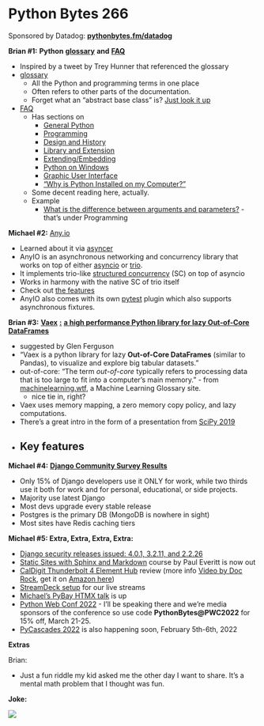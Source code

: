 # Python Bytes 266

Sponsored by Datadog: [**pythonbytes.fm/datadog**](http://pythonbytes.fm/datadog)

**Brian #1:** **Python** [**glossary**](https://docs.python.org/3/glossary.html) **and** [**FAQ**](https://docs.python.org/3/faq/)

- Inspired by a tweet by Trey Hunner that referenced the glossary
- [glossary](https://docs.python.org/3/glossary.html)
    - All the Python and programming terms in one place
    - Often refers to other parts of the documentation.
    - Forget what an “abstract base class” is? [Just look it up](https://docs.python.org/3/glossary.html#term-abstract-base-class) 
- [FAQ](https://docs.python.org/3/faq/)
    - Has sections on
        - [General Python](https://docs.python.org/3/faq/general.html)
        - [Programming](https://docs.python.org/3/faq/programming.html)
        - [Design and History](https://docs.python.org/3/faq/design.html)
        - [Library and Extension](https://docs.python.org/3/faq/library.html)
        - [Extending/Embedding](https://docs.python.org/3/faq/extending.html)
        - [Python on Windows](https://docs.python.org/3/faq/windows.html)
        - [Graphic User Interface](https://docs.python.org/3/faq/gui.html)
        - [“Why is Python Installed on my Computer?”](https://docs.python.org/3/faq/installed.html)
    - Some decent reading here, actually.
    - Example
        - [What is the difference between arguments and parameters?](https://docs.python.org/3/faq/programming.html#id15) - that’s under Programming

**Michael #2:** [Any.io](https://anyio.readthedocs.io/en/stable/basics.html)

- Learned about it via [asyncer](https://github.com/tiangolo/asyncer)
- AnyIO is an asynchronous networking and concurrency library that works on top of either [asyncio](https://docs.python.org/3/library/asyncio.html) or [trio](https://github.com/python-trio/trio). 
- It implements trio-like [structured concurrency](https://en.wikipedia.org/wiki/Structured_concurrency) (SC) on top of asyncio
- Works in harmony with the native SC of trio itself
- Check out [the features](https://anyio.readthedocs.io/en/stable/index.html#features)
- AnyIO also comes with its own [pytest](https://docs.pytest.org/en/latest/) plugin which also supports asynchronous fixtures.




**Brian #3:** [**Vaex**](https://github.com/vaexio/vaex) [**:**](https://github.com/vaexio/vaex) [**a high performance Python library for lazy Out-of-Core DataFrames**](https://github.com/vaexio/vaex)

- suggested by Glen Ferguson
- “Vaex is a python library for lazy **Out-of-Core DataFrames** (similar to Pandas), to visualize and explore big tabular datasets.”
- out-of-core: “The term *out-of-core* typically refers to processing data that is too large to fit into a computer’s main memory.” - from [machinelearning.wtf](https://machinelearning.wtf/terms/out-of-core/), a Machine Learning Glossary site. 
    - nice tie in, right?
- Vaex uses memory mapping, a zero memory copy policy, and lazy computations.
- There’s a great intro in the form of a presentation from [SciPy 2019](https://www.youtube.com/watch?v=ELtjRdPT8is)
- Key features
    - 



**Michael #4:** [**Django Community Survey Results**](https://lp.jetbrains.com/django-developer-survey-2021-486/)

- Only 15% of Django developers use it ONLY for work, while two thirds use it both for work and for personal, educational, or side projects.
- Majority use latest Django
- Most devs upgrade every stable release
- Postgres is the primary DB (MongoDB is nowhere in sight)
- Most sites have Redis caching tiers

**Michael #5: Extra, Extra, Extra, Extra:**

- [Django security releases issued: 4.0.1, 3.2.11, and 2.2.26](https://www.djangoproject.com/weblog/2022/jan/04/security-releases/)
- [Static Sites with Sphinx and Markdown](https://talkpython.fm/sphinx) course by Paul Everitt is now out
- [CalDigit Thunderbolt 4 Element Hub](https://www.caldigit.com/thunderbolt-4-element-hub/) review (more info [Video by Doc Rock](https://www.youtube.com/watch?v=OEhnTed0MSk), get it on [Amazon here](https://amzn.to/34wpvUx))
- [StreamDeck setup](https://twitter.com/mkennedy/status/1479523408064909312) for our live streams
- [Michael’s PyBay HTMX talk](http://) is up
- [Python Web Conf 2022](https://2022.pythonwebconf.com/) - I’ll be speaking there and we’re media sponsors of the conference so use code **PythonBytes@PWC2022** for 15% off, March 21-25.
- [PyCascades 2022](https://2022.pycascades.com/) is also happening soon, February 5th-6th, 2022

**Extras** 

Brian:

- Just a fun riddle my kid asked me the other day I want to share. It’s a mental math problem that I thought was fun.

**Joke:** 

![](https://paper-attachments.dropbox.com/s_67096A17659F83D1A0CAC669BBCB58FEC5006BC10F41A506FBC5F05857E4E9C9_1641757150692_Screen_Shot_2021-11-07_at_8.15.29_AM.png)

